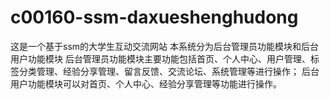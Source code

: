 # c00160-ssm-daxueshenghudong
这是一个基于ssm的大学生互动交流网站 本系统分为后台管理员功能模块和后台用户功能模块 后台管理员功能模块主要功能包括首页、个人中心、用户管理、标签分类管理、经验分享管理、留言反馈、交流论坛、系统管理等进行操作； 后台用户功能模块可以对首页、个人中心、经验分享管理等功能进行操作。
